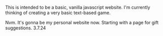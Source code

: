This is intended to be a basic, vanilla javascript website. I'm currently thinking of creating a very basic text-based game.

Nvm. It's gonna be my personal website now. Starting with a page for gift suggestions. 3.7.24
